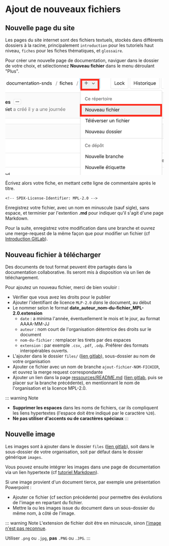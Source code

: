 # Ajout de nouveaux fichiers
<!-- SPDX-License-Identifier: MPL-2.0 -->  

## Nouvelle page du site

Les pages du site internet sont des fichiers textuels, stockés dans différents dossiers à la racine, principalement `introduction` pour les tutoriels haut niveau, `fiches` pour les fiches thématiques, et `glossaire`.

Pour créer une nouvelle page de documentation, naviguer dans le dossier de votre choix, et sélectionnez **Nouveau fichier** dans le menu déroulant "Plus".

![Nouveau fichier](../files/images/tutoriel_gitlab/nouveau_fichier.png)

Écrivez alors votre fiche, en mettant cette ligne de commentaire après le titre.
```
<!-- SPDX-License-Identifier: MPL-2.0 -->
```

Enregistrez votre fichier, avec un nom en minuscule (sauf sigle), sans espace, et terminier par l'extention **.md** pour indiquer qu'il s'agit d'une page Markdown.

Pour la suite, enregistrez votre modification dans une branche et ouvrez une merge-request de la même façon que pour modifier un fichier (cf [Introduction GitLab](introduction_gitlab.md)).
 
## Nouveau fichier à télécharger

Des documents de tout format peuvent être partagés dans la documentation collaborative. 
Ils seront mis à disposition via un lien de téléchargement.

Pour ajoutez un nouveau fichier, merci de bien vouloir : 
- Vérifier que vous avez les droits pour le publier 
- Ajouter l'identifiant de licence `MLP-2.0` _dans_ le document, au début
- Le nommer selon le format **date_auteur_nom-du-fichier_MPL-2.0.extension**
    - `date` : a minima l'année, éventuellement le mois et le jour, au format AAAA-MM-JJ 
    - `auteur` : nom court de l'organisation détentrice des droits sur le document
    - `nom-du-fichier` : remplacer les tirets par des espaces
    - `extension` : par exemple `.csv`, `.pdf`, `.odp`. Préférer des formats interopérables ouverts.
- L'ajouter dans le dossier `files/` ([lien gitlab](https://gitlab.com/healthdatahub/documentation-snds/tree/master/files/)), sous-dossier au nom de votre organisation
- Ajouter ce fichier avec un nom de branche `ajout-fichier-NOM-FICHIER`, et ouvrez la merge request correspondante
- Ajouter un lien dans la page [ressources/README.md](../ressources/README.md) ([lien gitlab](https://gitlab.com/healthdatahub/documentation-snds/tree/master/ressources/README.md), puis se placer sur la branche précédente), 
en mentionnant le nom de l'organisation et la licence MPL-2.0.

::: warning Note
- **Supprimer les espaces** dans les noms de fichiers, car ils compliquent les liens hypertextes (l'espace doit être indiqué par le caractère `%20`). 
- **Ne pas utiliser d'accents ou de caractères spéciaux**
:::

## Nouvelle image

Les images sont à ajouter dans le dossier `files` ([lien gitlab](https://gitlab.com/healthdatahub/documentation-snds/tree/master/files)), soit dans le sous-dossier de votre organisation, soit par défaut dans le dossier générique `images`. 

Vous pouvez ensuite intégrer les images dans une page de documentation via un lien hypertexte (cf [tutoriel Markdown](tutoriel_markdown.md#lien-hypertexte)).

Si une image provient d'un document tierce, par exemple une présentation Powerpoint :
- Ajouter ce fichier (cf section précédente) pour permettre des évolutions de l'image en repartant du fichier.
- Mettre la ou les images issue du document dans un sous-dossier du même nom, à côté de l'image. 

::: warning Note
L'extension de fichier doit être en minuscule, sinon [l'image n'est pas reconnue](https://github.com/vuejs/vuepress/issues/625#issuecomment-401614539). 

Utiliser `.png` ou `.jpg`, **pas** `.PNG` ou `.JPG`.
:::